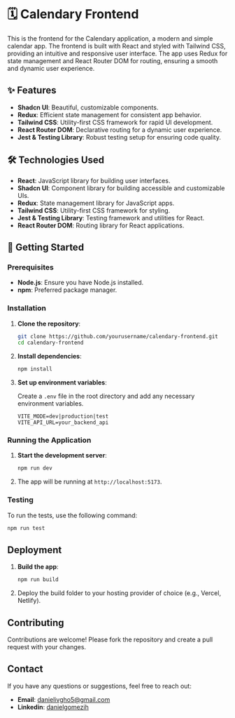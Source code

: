 # 🗓️ Calendary Frontend

This is the frontend for the Calendary application, a modern and simple calendar app. The frontend is built with React and styled with Tailwind CSS, providing an intuitive and responsive user interface. The app uses Redux for state management and React Router DOM for routing, ensuring a smooth and dynamic user experience.

## ✨ Features

- **Shadcn UI**: Beautiful, customizable components.
- **Redux**: Efficient state management for consistent app behavior.
- **Tailwind CSS**: Utility-first CSS framework for rapid UI development.
- **React Router DOM**: Declarative routing for a dynamic user experience.
- **Jest & Testing Library**: Robust testing setup for ensuring code quality.

## 🛠️ Technologies Used

- **React**: JavaScript library for building user interfaces.
- **Shadcn UI**: Component library for building accessible and customizable UIs.
- **Redux**: State management library for JavaScript apps.
- **Tailwind CSS**: Utility-first CSS framework for styling.
- **Jest & Testing Library**: Testing framework and utilities for React.
- **React Router DOM**: Routing library for React applications.

## 🚀 Getting Started

### Prerequisites

- **Node.js**: Ensure you have Node.js installed.
- **npm**: Preferred package manager.

### Installation

1. **Clone the repository**:

   ```bash
   git clone https://github.com/yourusername/calendary-frontend.git
   cd calendary-frontend
   ```

2. **Install dependencies**:

   ```bash
   npm install
   ```

3. **Set up environment variables**:

   Create a `.env` file in the root directory and add any necessary environment variables.

   ```env
   VITE_MODE=dev|production|test
   VITE_API_URL=your_backend_api
   ```

### Running the Application

1. **Start the development server**:

   ```bash
   npm run dev
   ```

2. The app will be running at `http://localhost:5173`.

### Testing

To run the tests, use the following command:

```bash
npm run test
```

## Deployment

1. **Build the app**:

   ```bash
   npm run build
   ```

2. Deploy the build folder to your hosting provider of choice (e.g., Vercel, Netlify).

## Contributing

Contributions are welcome! Please fork the repository and create a pull request with your changes.

## Contact

If you have any questions or suggestions, feel free to reach out:

- **Email**: danielivgho5@gmail.com
- **Linkedin**: [danielgomezih](https://www.linkedin.com/in/danielgomezih/)
